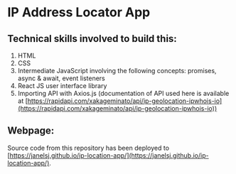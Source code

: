 # IP Address Locator App

## Technical skills involved to build this:
1. HTML
1. CSS
1. Intermediate JavaScript involving the following concepts: promises, async & await, event listeners
1. React JS user interface library
1. Importing API with Axios.js (documentation of API used here is available at [https://rapidapi.com/xakageminato/api/ip-geolocation-ipwhois-io](https://rapidapi.com/xakageminato/api/ip-geolocation-ipwhois-io))

## Webpage:
Source code from this repository has been deployed to [https://janelsj.github.io/ip-location-app/](https://janelsj.github.io/ip-location-app/).